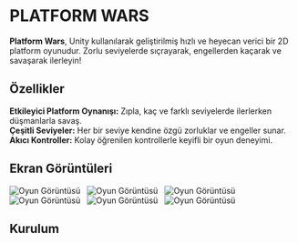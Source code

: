 # PLATFORM WARS

**Platform Wars**, Unity kullanılarak geliştirilmiş hızlı ve heyecan verici bir 2D platform oyunudur. Zorlu seviyelerde sıçrayarak, engellerden kaçarak ve savaşarak ilerleyin!

## Özellikler

   **Etkileyici Platform Oynanışı:** Zıpla, kaç ve farklı seviyelerde ilerlerken düşmanlarla savaş.<br>
   **Çeşitli Seviyeler:** Her bir seviye kendine özgü zorluklar ve engeller sunar.<br>
   **Akıcı Kontroller:** Kolay öğrenilen kontrollerle keyifli bir oyun deneyimi.<br>
   
## Ekran Görüntüleri

![Oyun Görüntüsü](https://imgur.com/OgcXUsa.jpg)
&nbsp;
![Oyun Görüntüsü](https://imgur.com/KEuqcm5.jpg)
&nbsp;
![Oyun Görüntüsü](https://imgur.com/Ffr2KpK.jpg)
&nbsp;
![Oyun Görüntüsü](https://imgur.com/KrW3fjv.jpg)
&nbsp;
![Oyun Görüntüsü](https://imgur.com/tSwrl9Q.jpg)
&nbsp;
![Oyun Görüntüsü](https://imgur.com/pHMzzq5.jpg)
&nbsp;

## Kurulum

